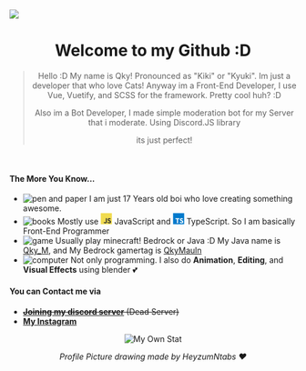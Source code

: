 <img align="center" src="https://raw.githubusercontent.com/QkieMauln/QkieMauln/main/barebone.jpg"/>

<div align="center">
  
# Welcome to my Github :D
  
</div>

<div align="center">
  
> Hello :D My name is Qky! Pronounced as "Kiki" or "Kyuki". Im just a developer that who love Cats! Anyway im a Front-End Developer, I use Vue, Vuetify, and SCSS for the framework. Pretty cool huh? :D
> 
> Also im a Bot Developer, I made simple moderation bot for my Server that i moderate. Using Discord.JS library
> 
> its just perfect! 
  
</div>

<br/>

#### The More You Know...
- <img src="https://twemoji.maxcdn.com/v/13.1.0/svg/1f4dd.svg" alt="pen and paper" width="20" height="20"/> I am just 17 Years old boi who love creating something awesome.
- <img src="https://twemoji.maxcdn.com/v/13.1.0/svg/1f4da.svg" alt="books" width="20" height="20"/> Mostly use <img src="https://raw.githubusercontent.com/devicons/devicon/master/icons/javascript/javascript-original.svg" alt="javascript" width="20" height="20"/> JavaScript and <img src="https://raw.githubusercontent.com/devicons/devicon/master/icons/typescript/typescript-original.svg" alt="typescript" width="20" height="20"/> TypeScript. So I am basically Front-End Programmer
- <img src="https://twemoji.maxcdn.com/v/13.1.0/svg/1f3ae.svg" alt="game" width="20" height="20"/> Usually play minecraft! Bedrock or Java :D My Java name is [Qky_M](https://mine.ly/Qky_M.1), and My Bedrock gamertag is [QkyMauln]()
- <img src="https://twemoji.maxcdn.com/v/13.1.0/svg/1f5a5.svg" alt="computer" width="20" height="20"/> Not only programming. I also do **Animation**, **Editing**, and **Visual Effects** using blender 💕


<!-- |-|A|B|C|D|E|F|
|-|-|-|-|-|-|-|
|**0**|❌|❌|❌|❌|❌|❌|
|**1**|❌|❌|❌|❌|❌|❌|
|**2**|❌|❌|❌|❌|❌|❌|
|**3**|❌|❌|❌|❌|❌|❌|
|**4**|❌|❌|❌|❌|❌|❌|
|**5**|❌|❌|❌|❌|❌|❌| -->

#### You can Contact me via
- ~~**[Joining my discord server](https://discord.gg/j24UKsj)** (Dead Server)~~
- **[My Instagram](https://instagram.com/qky.m)**
<div align="center">
  
  
![My Own Stat](https://github-readme-stats.vercel.app/api?username=qkiemauln&count_private=true&hide=prs,contribs&show_icons=true&theme=tokyonight)

*Profile Picture drawing made by HeyzumNtabs ♥️*

</div>
<!--
**QkieMauln/QkieMauln** is a ✨ _special_ ✨ repository because its `README.md` (this file) appears on your GitHub profile.

Here are some ideas to get you started:

- 🔭 I’m currently working on ...
- 🌱 I’m currently learning ...
- 👯 I’m looking to collaborate on ...
- 🤔 I’m looking for help with ...
- 💬 Ask me about ...
- 📫 How to reach me: ...
- 😄 Pronouns: ...
- ⚡ Fun fact: ...
-->
